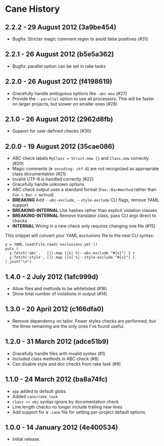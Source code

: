 # Cane History

## 2.2.2 - 29 August 2012 (3a9be454)

* Bugfix: Stricter magic comment regex to avoid false positives (#31)

## 2.2.1 - 26 August 2012 (b5e5a362)

* Bugfix: parallel option can be set in rake tasks

## 2.2.0 - 26 August 2012 (f4198619)

* Gracefully handle ambiguous options like `-abc-max` (#27)
* Provide the `--parallel` option to use all processors. This will be faster on
  larger projects, but slower on smaller ones (#28)

## 2.1.0 - 26 August 2012 (2962d8fb)

* Support for user-defined checks (#30)

## 2.0.0 - 19 August 2012 (35cae086)

* ABC check labels  `MyClass = Struct.new {}` and `Class.new` correctly (#20)
* Magic comments (`# encoding: utf-8`) are not recognized as appropriate class documentation (#21)
* Invalid UTF-8 is handled correctly (#22)
* Gracefully handle unknown options
* ABC check output uses a standard format (`Foo::Bar#method` rather than `Foo > Bar > method`)
* **BREAKING** Add `--abc-exclude`, `--style-exclude` CLI flags, remove YAML support
* **BREAKING-INTERNAL** Use hashes rather than explicit violation classes
* **BREAKING-INTERNAL** Remove translator class, pass CLI args direct to checks
* **INTERNAL** Wiring in a new check only requires changing one file (#15)

This snippet will convert your YAML exclusions file to the new CLI syntax:

    y = YAML.load(File.read('exclusions.yml'))
    puts (
      y.fetch('abc',   []).map {|x| %|--abc-exclude "#{x}"| } +
      y.fetch('style', []).map {|x| %|--style-exclude "#{x}"| }
    ).join("\n")

## 1.4.0 - 2 July 2012 (1afc999d)

* Allow files and methods to be whitelisted (#16)
* Show total number of violations in output (#14)

## 1.3.0 - 20 April 2012 (c166dfa0)

* Remove dependency on tailor. Fewer styles checks are performed, but the three
  remaining are the only ones I've found useful.

## 1.2.0 - 31 March 2012 (adce51b9)

* Gracefully handle files with invalid syntax (#1)
* Included class methods in ABC check (#8)
* Can disable style and doc checks from rake task (#9)

## 1.1.0 - 24 March 2012 (ba8a74fc)

* `app` added to default globs
* Added `cane/rake_task`
* `class << obj` syntax ignore by documentation check
* Line length checks no longer include trailing new lines
* Add support for a `.cane` file for setting per-project default options.

## 1.0.0 - 14 January 2012 (4e400534)

* Initial release.
